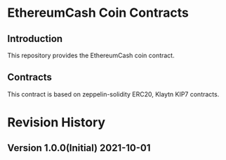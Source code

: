# EthereumCash Coin Contracts

## Introduction

This repository provides the EthereumCash coin contract.

## Contracts

This contract is based on zeppelin-solidity ERC20, Klaytn KIP7 contracts.

# Revision History

## Version 1.0.0(Initial) 2021-10-01
